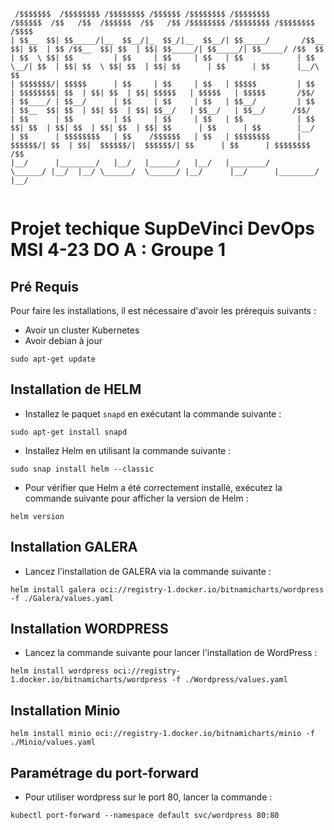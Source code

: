                                                                                                                                             
```

 /$$$$$$$  /$$$$$$$$ /$$$$$$$$ /$$$$$$ /$$$$$$$$ /$$$$$$$$        /$$$$$$  /$$   /$$  /$$$$$$  /$$   /$$ /$$$$$$$$ /$$$$$$$$ /$$$$$$$$  /$$$$ 
| $$__  $$| $$_____/|__  $$__/|_  $$_/|__  $$__/| $$_____/       /$$__  $$| $$  | $$ /$$__  $$| $$  | $$| $$_____/| $$_____/| $$_____/ /$$  $$
| $$  \ $$| $$         | $$     | $$     | $$   | $$            | $$  \__/| $$  | $$| $$  \ $$| $$  | $$| $$      | $$      | $$      |__/\ $$
| $$$$$$$/| $$$$$      | $$     | $$     | $$   | $$$$$         | $$      | $$$$$$$$| $$  | $$| $$  | $$| $$$$$   | $$$$$   | $$$$$       /$$/
| $$____/ | $$__/      | $$     | $$     | $$   | $$__/         | $$      | $$__  $$| $$  | $$| $$  | $$| $$__/   | $$__/   | $$__/      /$$/ 
| $$      | $$         | $$     | $$     | $$   | $$            | $$    $$| $$  | $$| $$  | $$| $$  | $$| $$      | $$      | $$        |__/  
| $$      | $$$$$$$$   | $$    /$$$$$$   | $$   | $$$$$$$$      |  $$$$$$/| $$  | $$|  $$$$$$/|  $$$$$$/| $$      | $$      | $$$$$$$$   /$$  
|__/      |________/   |__/   |______/   |__/   |________/       \______/ |__/  |__/ \______/  \______/ |__/      |__/      |________/  |__/  
                                                                                                                                              
 ```                                                                                                                                             
                                                                                                                                              



# Projet techique SupDeVinci DevOps MSI 4-23 DO A : Groupe 1


## Pré Requis 

Pour faire les installations, il est nécessaire d'avoir les prérequis suivants :

- Avoir un cluster Kubernetes
- Avoir debian à jour

```
sudo apt-get update
```

## Installation de HELM 

- Installez le paquet `snapd` en exécutant la commande suivante : 

```
sudo apt-get install snapd
```

- Installez Helm en utilisant la commande suivante : 

```
sudo snap install helm --classic
```

- Pour vérifier que Helm a été correctement installé, exécutez la commande suivante pour afficher la version de Helm : 

```
helm version
```
## Installation GALERA

- Lancez l'installation de GALERA via la commande suivante : 

```
helm install galera oci://registry-1.docker.io/bitnamicharts/wordpress -f ./Galera/values.yaml
```

## Installation WORDPRESS

- Lancez la commande suivante pour lancer l'installation de WordPress :

```
helm install wordpress oci://registry-1.docker.io/bitnamicharts/wordpress -f ./Wordpress/values.yaml
```

## Installation Minio 
```
helm install minio oci://registry-1.docker.io/bitnamicharts/minio -f ./Minio/values.yaml
```

## Paramétrage du port-forward

- Pour utiliser wordpress sur le port 80, lancer la commande :

```
kubectl port-forward --namespace default svc/wordpress 80:80
```
